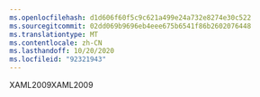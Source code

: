 ```yaml
---
ms.openlocfilehash: d1d606f60f5c9c621a499e24a732e8274e30c522
ms.sourcegitcommit: 02dd069b9696eb4eee675b6541f86b2602076448
ms.translationtype: MT
ms.contentlocale: zh-CN
ms.lasthandoff: 10/20/2020
ms.locfileid: "92321943"
---
```

<span data-ttu-id="e7959-101">XAML2009</span><span class="sxs-lookup"><span data-stu-id="e7959-101">XAML2009</span></span>